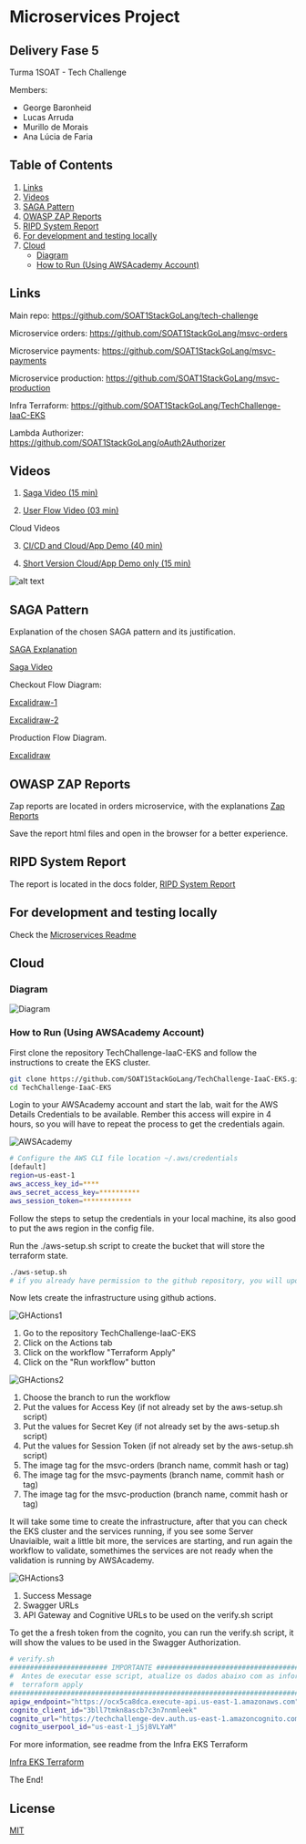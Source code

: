
# Microservices Project

## Delivery Fase 5

Turma 1SOAT - Tech Challenge

Members:

- George Baronheid
- Lucas Arruda
- Murillo de Morais
- Ana Lúcia de Faria

## Table of Contents

1. [Links](#links)
2. [Videos](#videos)
3. [SAGA Pattern](#saga-pattern)
4. [OWASP ZAP Reports](#owasp-zap-reports)
5. [RIPD System Report](#ripd-system-report)
6. [For development and testing locally](#for-development-and-testing-locally)
7. [Cloud](#cloud)
    - [Diagram](#diagram)
    - [How to Run (Using AWSAcademy Account)](#how-to-run-using-awsacademy-account)

## Links

Main repo: <https://github.com/SOAT1StackGoLang/tech-challenge>

Microservice orders: <https://github.com/SOAT1StackGoLang/msvc-orders>

Microservice payments: <https://github.com/SOAT1StackGoLang/msvc-payments>

Microservice production: <https://github.com/SOAT1StackGoLang/msvc-production>

Infra Terraform: <https://github.com/SOAT1StackGoLang/TechChallenge-IaaC-EKS>

Lambda Authorizer: <https://github.com/SOAT1StackGoLang/oAuth2Authorizer>

## Videos

1. [Saga Video (15 min)](https://1drv.ms/f/s!AgAxf_qsrSnhhoBoyTNXHV5IvPHfdA?e=vSxalm)

2. [User Flow Video (03 min)](https://1drv.ms/f/s!AgAxf_qsrSnhhoBoyTNXHV5IvPHfdA?e=vSxalm)

Cloud Videos

3. [CI/CD and Cloud/App Demo (40 min)](https://1drv.ms/f/s!AgAxf_qsrSnhhoBoyTNXHV5IvPHfdA?e=vSxalm)

4. [Short Version Cloud/App Demo only (15 min)](https://1drv.ms/f/s!AgAxf_qsrSnhhoBoyTNXHV5IvPHfdA?e=vSxalm)

![alt text](./docs/Videos.png)

## SAGA Pattern

Explanation of the chosen SAGA pattern and its justification.

[SAGA Explanation](https://github.com/SOAT1StackGoLang/msvc-orders/blob/main/SAGA.md)

[Saga Video](https://1drv.ms/f/s!AgAxf_qsrSnhhoBoyTNXHV5IvPHfdA?e=vSxalm)

Checkout Flow Diagram:

[Excalidraw-1](./docs/checkout-1.excalidraw)

[Excalidraw-2](./docs/checkout-2.excalidraw)

Production Flow Diagram.

[Excalidraw](./docs/production-1.excalidraw)

## OWASP ZAP Reports

Zap reports are located in orders microservice, with the explanations [Zap Reports](https://github.com/SOAT1StackGoLang/msvc-orders/blob/main/owasp/README.md)

Save the report html files and open in the browser for a better experience.

## RIPD System Report

The report is located in the docs folder, [RIPD System Report](./docs/RIPD-TechChallenge-Fase5.pdf)

## For development and testing locally

Check the [Microservices Readme](./README.md)

## Cloud

### Diagram

![Diagram](<Diagrama de Infraestrutura.png>)

### How to Run (Using AWSAcademy Account)

First clone the repository TechChallenge-IaaC-EKS and follow the instructions to create the EKS cluster.

```bash
git clone https://github.com/SOAT1StackGoLang/TechChallenge-IaaC-EKS.git
cd TechChallenge-IaaC-EKS
```

Login to your AWSAcademy account and start the lab, wait for the AWS Details Credentials to be available.
Rember this access will expire in 4 hours, so you will have to repeat the process to get the credentials again.

![AWSAcademy](./docs/AWSAcademy.png)

```bash
# Configure the AWS CLI file location ~/.aws/credentials
[default]
region=us-east-1
aws_access_key_id=****
aws_secret_access_key=**********
aws_session_token=************
```

Follow the steps to setup the credentials in your local machine, its also good to put the aws region in the config file.

Run the ./aws-setup.sh script to create the bucket that will store the terraform state.

```bash
./aws-setup.sh
# if you already have permission to the github repository, you will update the github secret values otherwise you will have to input it manually
```

Now lets create the infrastructure using github actions.

![GHActions1](./docs/GHActions1.png)

1. Go to the repository TechChallenge-IaaC-EKS
2. Click on the Actions tab
3. Click on the workflow "Terraform Apply"
4. Click on the "Run workflow" button

![GHActions2](./docs/GHActions2.png)

1. Choose the branch to run the workflow
2. Put the values for Access Key (if not already set by the aws-setup.sh script)
3. Put the values for Secret Key (if not already set by the aws-setup.sh script)
4. Put the values for Session Token (if not already set by the aws-setup.sh script)
5. The image tag for the msvc-orders (branch name, commit hash or tag)
6. The image tag for the msvc-payments (branch name, commit hash or tag)
7. The image tag for the msvc-production (branch name, commit hash or tag)

It will take some time to create the infrastructure, after that you can check the EKS cluster and the services running, if you see some Server Unaviaible, wait a little bit more, the services are starting, and run again the workflow to validate, somethimes the services are not ready when the validation is running by AWSAcademy.

![GHActions3](./docs/GHActions3.png)

1. Success Message
2. Swagger URLs
3. API Gateway and Cognitive URLs to be used on the verify.sh script

To get the a fresh token from the cognito, you can run the verify.sh script, it will show the values to be used in the Swagger Authorization.

```bash verify.sh
# verify.sh
######################## IMPORTANTE ########################################################
#  Antes de executar esse script, atualize os dados abaixo com as informações fornecidas pelo
#  terraform apply
############################################################################################
apigw_endpoint="https://ocx5ca8dca.execute-api.us-east-1.amazonaws.com"
cognito_client_id="3bll7tmkn8ascb7c3n7nnmleek"
cognito_url="https://techchallenge-dev.auth.us-east-1.amazoncognito.com"
cognito_userpool_id="us-east-1_jSj8VLYaM"
```

For more information, see readme from the Infra EKS Terraform

[Infra EKS Terraform](https://github.com/SOAT1StackGoLang/TechChallenge-IaaC-EKS)

The End!

## License

[MIT](../LICENSE)
